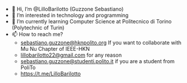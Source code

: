 - 👋 Hi, I’m @LilloBarilotto (Guzzone Sebastiano)
- 👀 I’m interested in technology and programming
- 🌱 I’m currently learning Computer Science at Politecnico di Torino (Polytechnic of Turin)
- 📫 How to reach me? 
  - sebastiano.guzzone@hknpolito.org If you want to collaborate with Mu Nu Chapter of IEEE-HKN
  - lillobarilotto22@gmail.com for any reason
  - sebastiano.guzzone@studenti.polito.it if you are a student from PoliTo
  - https://t.me/LilloBarilotto

<!---
LilloBarilotto/LilloBarilotto is a ✨ special ✨ repository because its `README.md` (this file) appears on your GitHub profile.
You can click the Preview link to take a look at your changes.
--->
